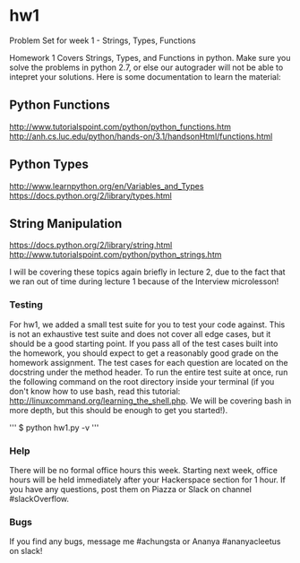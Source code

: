 # hw1
Problem Set for week 1 - Strings, Types, Functions

Homework 1 Covers Strings, Types, and Functions in python. Make sure you solve the problems in python 2.7, or else our autograder will not be able to intepret your solutions. Here is some documentation to learn the material:

## Python Functions
http://www.tutorialspoint.com/python/python_functions.htm
http://anh.cs.luc.edu/python/hands-on/3.1/handsonHtml/functions.html

## Python Types
http://www.learnpython.org/en/Variables_and_Types
https://docs.python.org/2/library/types.html

## String Manipulation
https://docs.python.org/2/library/string.html
http://www.tutorialspoint.com/python/python_strings.htm

I will be covering these topics again briefly in lecture 2, due to the fact that we ran out of time during lecture 1 because of the Interview microlesson!

### Testing
For hw1, we added a small test suite for you to test your code against. This is not an exhaustive test suite and does not cover all edge cases, but it should be a good starting point. If you pass all of the test cases built into the homework, you should expect to get a reasonably good grade on the homework assignment. The test cases for each question are located on the docstring under the method header. To run the entire test suite at once, run the following command on the root directory inside your terminal (if you don't know how to use bash, read this tutorial: http://linuxcommand.org/learning_the_shell.php. We will be covering bash in more depth, but this should be enough to get you started!).

'''
$ python hw1.py -v
'''

### Help
There will be no formal office hours this week. Starting next week, office hours will be held immediately after your Hackerspace section for 1 hour. If you have any questions, post them on Piazza or Slack on channel #slackOverflow.

### Bugs
If you find any bugs, message me #achungsta or Ananya #ananyacleetus  on slack!
